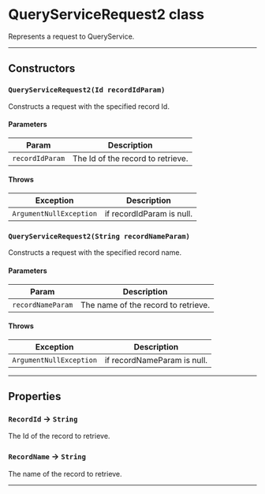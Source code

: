 # QueryServiceRequest2 class

Represents a request to QueryService.

---
## Constructors
### `QueryServiceRequest2(Id recordIdParam)`

Constructs a request with the specified record Id.
#### Parameters
|Param|Description|
|-----|-----------|
|`recordIdParam` |  The Id of the record to retrieve. |

#### Throws
|Exception|Description|
|---------|-----------|
|`ArgumentNullException` |  if recordIdParam is null. |

### `QueryServiceRequest2(String recordNameParam)`

Constructs a request with the specified record name.
#### Parameters
|Param|Description|
|-----|-----------|
|`recordNameParam` |  The name of the record to retrieve. |

#### Throws
|Exception|Description|
|---------|-----------|
|`ArgumentNullException` |  if recordNameParam is null. |

---
## Properties

### `RecordId` → `String`

The Id of the record to retrieve.

### `RecordName` → `String`

The name of the record to retrieve.

---
